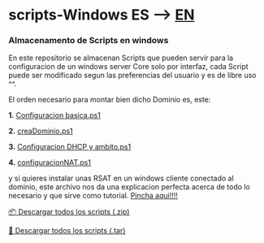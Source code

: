 # scripts-Windows ES --> [EN](README.en.md)
### Almacenamento de Scripts en windows

En este repositorio se almacenan Scripts que pueden servir para la configuracion de un windows server Core solo por interfaz, cada Script puede ser modificado segun las preferencias del usuario y es de libre uso ^^.

El orden necesario para montar bien dicho Dominio es, este:

  **1.** [Configuracion basica.ps1](Configuracion%20basica.ps1)

  **2.** [creaDominio.ps1](creaDominio.ps1)

  **3.** [Configuracion DHCP y ambito.ps1](Configuracion%20DHCP%20y%20ambito.ps1)

  **4.** [configuracionNAT.ps1](configuracionNAT.ps1)

  y si quieres instalar unas RSAT en un windows cliente conectado al dominio, este archivo nos da una explicacion perfecta acerca de todo lo necesario y que sirve como tutorial. [Pincha aqui!!!!](WServerCore.txt)


 [📦 Descargar todos los scripts (.zip)](https://github.com/S4M73l09/scripts-guia-windows/archive/refs/tags/v1.0.0.zip)

 [🐧 Descargar todos los scripts (.tar)](https://github.com/S4M73l09/scripts-guia-windows/archive/refs/tags/v1.0.0.tar.gz)
